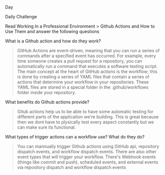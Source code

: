 Day

Daily Challenge 

Read Working In a Professional Environment > Github Actions and How to Use Them and answer the following questions

What is a Github action and how do they work?
>GitHub Actions are event-driven, meaning that you can run a series of commands after a specified event has occurred. For example, every time someone creates a pull request for a repository, you can automatically run a command that executes a software testing script.
The main concept at the heart of GitHub actions is the workflow; this is done by creating a series of YAML files that contain a series of actions that determine your workflow in your repositories. These YAML files are stored in a special folder in the .github/workflows folder inside your repository.

What benefits do Github actions provide?
> Gitub actions help us to be able to have some automatic testing for different parts of the application we're building. This is great because then we dont have to plysically test every aspect constantly but we can make sure its functional.

What types of trigger actions can a workflow use? What do they do?
>You can mannually trigger Github actions using GitHub api, repository dispatch events, and workflow dispatch events. There are also other event types that will trigger your workflow. There's Webhook events (things like commit and push), scheduled events, and external events via repository dispatch and workflow dispatch events